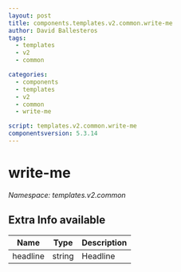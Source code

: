 ```yaml
---
layout: post
title: components.templates.v2.common.write-me
author: David Ballesteros
tags:
  - templates
  - v2
  - common

categories:
  - components
  - templates
  - v2
  - common
  - write-me

script: templates.v2.common.write-me
componentsversion: 5.3.14
---
```

# write-me

*Namespace: templates.v2.common*

## Extra Info available

| Name | Type | Description |
| --- | --- | --- |
| headline | string | Headline |